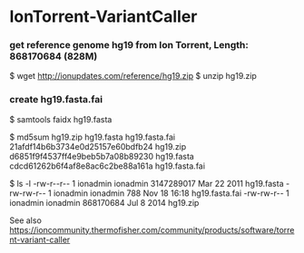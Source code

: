 # IonTorrent-VariantCaller


### get reference genome hg19 from Ion Torrent, Length: 868170684 (828M)
$ wget http://ionupdates.com/reference/hg19.zip
$ unzip hg19.zip

### create hg19.fasta.fai
$ samtools faidx hg19.fasta    

$ md5sum hg19.zip hg19.fasta hg19.fasta.fai
21afdf14b6b3734e0d25157e60bdfb24  hg19.zip
d6851f9f4537ff4e9beb5b7a08b89230  hg19.fasta
cdcd61262b6f4af8e8ac6c2be88a161a  hg19.fasta.fai

$ ls -l
-rw-r--r-- 1 ionadmin ionadmin 3147289017 Mar 22  2011 hg19.fasta
-rw-rw-r-- 1 ionadmin ionadmin        788 Nov 18 16:18 hg19.fasta.fai
-rw-rw-r-- 1 ionadmin ionadmin  868170684 Jul  8  2014 hg19.zip



See also https://ioncommunity.thermofisher.com/community/products/software/torrent-variant-caller
